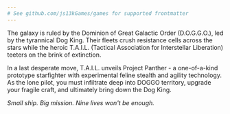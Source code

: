 ```yaml
---
# See github.com/js13kGames/games for supported frontmatter
---
```

The galaxy is ruled by the Dominion of Great Galactic Order (D.O.G.G.O.), led by the tyrannical Dog King. Their fleets crush resistance cells across the stars while the heroic T.A.I.L. (Tactical Association for Interstellar Liberation) teeters on the brink of extinction.

In a last desperate move, T.A.I.L. unveils Project Panther - a one-of-a-kind prototype starfighter with experimental feline stealth and agility technology.
As the lone pilot, you must infiltrate deep into DOGGO territory, upgrade your fragile craft, and ultimately bring down the Dog King.

*Small ship. Big mission. Nine lives won't be enough.*